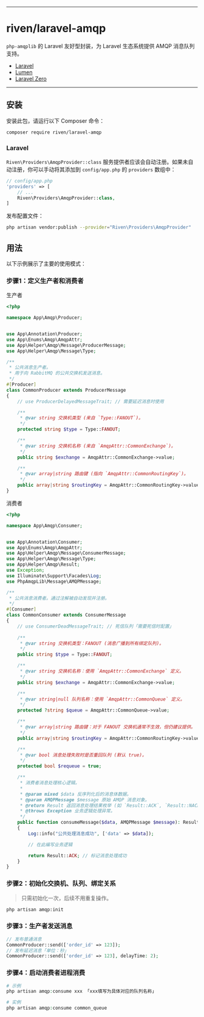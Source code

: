 -----

# riven/laravel-amqp

[](https://www.google.com/search?q=//packagist.org/packages/riven/laravel-amqp)
[](https://www.google.com/search?q=//packagist.org/packages/riven/laravel-amqp)
[](https://www.google.com/search?q=//packagist.org/packages/riven/laravel-amqp)

`php-amqplib` 的 Laravel 友好型封装，为 Laravel 生态系统提供 AMQP 消息队列支持。

  - [Laravel](https://github.com/laravel/laravel)
  - [Lumen](https://github.com/laravel/lumen)
  - [Laravel Zero](https://github.com/laravel-zero/laravel-zero)

-----

## 安装

安装此包，请运行以下 Composer 命令：

```bash
composer require riven/laravel-amqp
```

### Laravel

`Riven\Providers\AmqpProvider::class` 服务提供者应该会自动注册。如果未自动注册，你可以手动将其添加到 `config/app.php` 的 `providers` 数组中：

```php
// config/app.php
'providers' => [
    // ... 
    Riven\Providers\AmqpProvider::class,
]
```

发布配置文件：

```bash
php artisan vendor:publish --provider="Riven\Providers\AmqpProvider"
```

## 用法
以下示例展示了主要的使用模式：

### 步骤1：定义生产者和消费者
生产者
```php
<?php

namespace App\Amqp\Producer;


use App\Annotation\Producer;
use App\Enums\Amqp\AmqpAttr;
use App\Helper\Amqp\Message\ProducerMessage;
use App\Helper\Amqp\Message\Type;

/**
 * 公共消息生产者。
 * 用于向 RabbitMQ 的公共交换机发送消息。
 */
#[Producer]
class CommonProducer extends ProducerMessage
{
    // use ProducerDelayedMessageTrait; // 需要延迟消息时使用

    /**
     * @var string 交换机类型 (来自 `Type::FANOUT`)。
     */
    protected string $type = Type::FANOUT;

    /**
     * @var string 交换机名称 (来自 `AmqpAttr::CommonExchange`)。
     */
    public string $exchange = AmqpAttr::CommonExchange->value;

    /**
     * @var array|string 路由键 (指向 `AmqpAttr::CommonRoutingKey`)。
     */
    public array|string $routingKey = AmqpAttr::CommonRoutingKey->value;
}
```

消费者
```php
<?php

namespace App\Amqp\Consumer;


use App\Annotation\Consumer;
use App\Enums\Amqp\AmqpAttr;
use App\Helper\Amqp\Message\ConsumerMessage;
use App\Helper\Amqp\Message\Type;
use App\Helper\Amqp\Result;
use Exception;
use Illuminate\Support\Facades\Log;
use PhpAmqpLib\Message\AMQPMessage;

/**
 * 公共消息消费者。通过注解被自动发现并注册。
 */
#[Consumer]
class CommonConsumer extends ConsumerMessage
{
    // use ConsumerDeadMessageTrait; // 死信队列「需要死信时配置」
    
    /**
     * @var string 交换机类型：FANOUT (消息广播到所有绑定队列)。
     */
    public string $type = Type::FANOUT;

    /**
     * @var string 交换机名称：使用 `AmqpAttr::CommonExchange` 定义。
     */
    public string $exchange = AmqpAttr::CommonExchange->value;

    /**
     * @var string|null 队列名称：使用 `AmqpAttr::CommonQueue` 定义。
     */
    protected ?string $queue = AmqpAttr::CommonQueue->value;

    /**
     * @var array|string 路由键：对于 FANOUT 交换机通常不生效，但仍建议提供。
     */
    public array|string $routingKey = AmqpAttr::CommonRoutingKey->value;

    /**
     * @var bool 消息处理失败时是否重回队列 (默认 true)。
     */
    protected bool $requeue = true;

    /**
     * 消费者消息处理核心逻辑。
     *
     * @param mixed $data 反序列化后的消息体数据。
     * @param AMQPMessage $message 原始 AMQP 消息对象。
     * @return Result 返回消息处理结果枚举 (如 `Result::ACK`, `Result::NACK`)。
     * @throws Exception 业务逻辑处理异常。
     */
    public function consumeMessage($data, AMQPMessage $message): Result
    {
        Log::info("公共处理消息成功", ['data' => $data]);

        // 在此编写业务逻辑

        return Result::ACK; // 标记消息处理成功
    }
}
```

### 步骤2：初始化交换机、队列、绑定关系
>只需初始化一次，后续不用重复操作。
```bash
php artisan amqp:init
```

### 步骤3：生产者发送消息
```php
// 发布普通消息
CommonProducer::send(['order_id' => 123]);
// 发布延迟消息「单位：秒」
CommonProducer::send(['order_id' => 123], delayTime: 2);
```

### 步骤4：启动消费者进程消费
```php
# 示例
php artisan amqp:consume xxx 「xxx填写为具体对应的队列名称」

# 实例
php artisan amqp:consume common_queue
```
